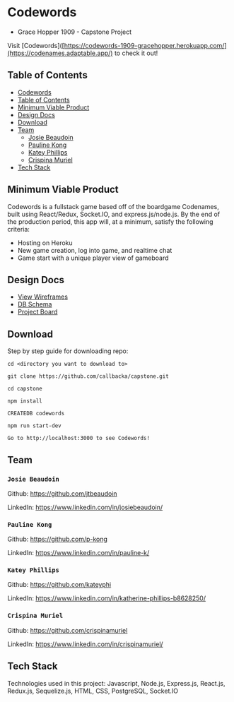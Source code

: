 # Codewords

* Grace Hopper 1909 - Capstone Project

Visit [Codewords]([https://codewords-1909-gracehopper.herokuapp.com/](https://codenames.adaptable.app/) to check it out!

## Table of Contents

* [Codewords](#Codewords)
* [Table of Contents](#Table-of-Contents)
* [Minimum Viable Product](#Minimum-Viable-Product)
* [Design Docs](#Design-Docs)
* [Download](#Download)
* [Team](#Team)
  * [Josie Beaudoin](#Josie-Beaudoin)
  * [Pauline Kong](#Pauline-Kong)
  * [Katey Phillips](#Katey-Phillips)
  * [Crispina Muriel](#Crispina-Muriel)
* [Tech Stack](#Tech-Stack)

## Minimum Viable Product

Codewords is a fullstack game based off of the boardgame Codenames, built using React/Redux, Socket.IO, and express.js/node.js.
By the end of the production period, this app will, at a minimum, satisfy the following criteria:

* Hosting on Heroku
* New game creation, log into game, and realtime chat
* Game start with a unique player view of gameboard

## Design Docs

* [View Wireframes](./docs/wireframes)
* [DB Schema](https://github.com/callbacka/capstone/blob/master/docs/db-schema/Screen%20Shot%202019-11-25%20at%201.43.00%20PM.png)
* [Project Board](https://github.com/callbacka/capstone/projects/2)

## Download

Step by step guide for downloading repo:

```
cd <directory you want to download to>

git clone https://github.com/callbacka/capstone.git

cd capstone

npm install

CREATEDB codewords

npm run start-dev

Go to http://localhost:3000 to see Codewords!
```

## Team

### `Josie Beaudoin`

Github: https://github.com/jtbeaudoin

LinkedIn: https://www.linkedin.com/in/josiebeaudoin/

### `Pauline Kong`

Github: https://github.com/p-kong

LinkedIn: https://www.linkedin.com/in/pauline-k/

### `Katey Phillips`

Github: https://github.com/kateyphi

LinkedIn: https://www.linkedin.com/in/katherine-phillips-b8628250/

### `Crispina Muriel`

Github: https://github.com/crispinamuriel

LinkedIn: https://www.linkedin.com/in/crispinamuriel/

## Tech Stack

Technologies used in this project: Javascript, Node.js, Express.js, React.js, Redux.js, Sequelize.js, HTML, CSS, PostgreSQL, Socket.IO
